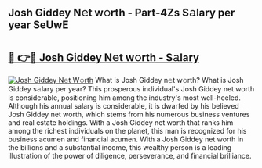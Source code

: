 ## Josh Giddey N𝚎t w𝚘rth - Part-4Zs S𝚊lary per year SeUwE

# <h2><a href="http://gc4z0qy.nevu.top/?p=Josh+Giddey">🔗 👉🔴 Josh Giddey N𝚎t w𝚘rth - S𝚊lary</a></h2>

[![Josh Giddey N𝚎t W𝚘rth](https://i.imgur.com/Oavwk0R.jpeg)](http://gc4z0qy.nevu.top/?p=Josh+Giddey)
What is Josh Giddey n𝚎t w𝚘rth? What is Josh Giddey s𝚊lary per year?
This prosperous individual's Josh Giddey net worth is considerable, positioning him among the industry's most well-heeled. Although his annual salary is considerable, it is dwarfed by his believed Josh Giddey net worth, which stems from his numerous business ventures and real estate holdings. With a Josh Giddey net worth that ranks him among the richest individuals on the planet, this man is recognized for his business acumen and financial acumen. With a Josh Giddey net worth in the billions and a substantial income, this wealthy person is a leading illustration of the power of diligence, perseverance, and financial brilliance.
